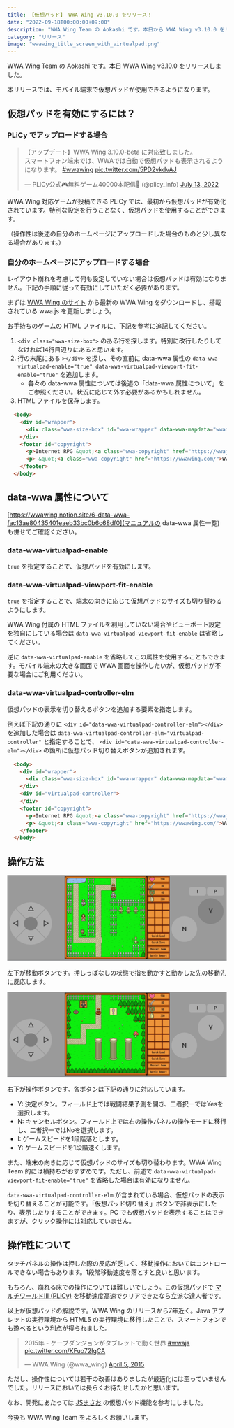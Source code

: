 ```yaml
---
title: 【仮想パッド】 WWA Wing v3.10.0 をリリース！
date: "2022-09-18T00:00:00+09:00"
description: "WWA Wing Team の Aokashi です。本日から WWA Wing v3.10.0 をリリースしました。本リリースではモバイルデバイスで仮想パッドが使用できるようになります。"
category: "リリース"
image: "wwawing_title_screen_with_virtualpad.png"
---
```


WWA Wing Team の Aokashi です。本日 WWA Wing v3.10.0 をリリースしました。

本リリースでは、モバイル端末で仮想パッドが使用できるようになります。

## 仮想パッドを有効にするには？

### PLiCy でアップロードする場合

<blockquote class="twitter-tweet"><p lang="ja" dir="ltr">【アップデート】WWA Wing 3.10.0-beta に対応致しました。<br>スマートフォン端末では、WWAでは自動で仮想パッドも表示されるようになります。 <a href="https://twitter.com/hashtag/wwawing?src=hash&amp;ref_src=twsrc%5Etfw">#wwawing</a> <a href="https://t.co/5PD2vkdvAJ">pic.twitter.com/5PD2vkdvAJ</a></p>&mdash; PLiCy公式🎮無料ゲーム40000本配信🎉 (@plicy_info) <a href="https://twitter.com/plicy_info/status/1547187358503964672?ref_src=twsrc%5Etfw">July 13, 2022</a></blockquote>

WWA Wing 対応ゲームが投稿できる PLiCy では、最初から仮想パッドが有効化されています。特別な設定を行うことなく、仮想パッドを使用することができます。

（操作性は後述の自分のホームページにアップロードした場合のものと少し異なる場合があります。）

### 自分のホームページにアップロードする場合

レイアウト崩れを考慮して何も設定していない場合は仮想パッドは有効になりません。下記の手順に従って有効にしていただく必要があります。

まずは [WWA Wing のサイト](https://wwawing.com/) から最新の WWA Wing をダウンロードし、搭載されている wwa.js を更新しましょう。

お手持ちのゲームの HTML ファイルに、下記を参考に追記してください。

1. `<div class="wwa-size-box">` のある行を探します。特別に改行したりしてなければ14行目辺りにあると思います。
2. 行の末尾にある `></div>` を探し、その直前に data-wwa 属性の `data-wwa-virtualpad-enable="true" data-wwa-virtualpad-viewport-fit-enable="true"` を追加します。
    - 各々の data-wwa 属性については後述の「data-wwa 属性について」をご参照ください。状況に応じて外す必要があるかもしれません。
3. HTML ファイルを保存します。

```html
  <body>
    <div id="wrapper">
      <div class="wwa-size-box" id="wwa-wrapper" data-wwa-mapdata="wwamap.dat" data-wwa-urlgate-enable="true" data-wwa-title-img="cover.gif" data-wwa-autosave="200" data-wwa-virtualpad-enable="true" data-wwa-virtualpad-viewport-fit-enable="true"></div>
    </div>
    <footer id="copyright">
      <p>Internet RPG &quot;<a class="wwa-copyright" href="https://wwajp.com/">World Wide Adventure</a>&quot; 1996-2016 &copy; NAO</p>
      <p> &quot;<a class="wwa-copyright" href="https://wwawing.com/">WWA Wing</a>&quot; 2013-2022 &copy; WWA Wing Team</p>
    </footer>
  </body>
```

## data-wwa 属性について

[https://wwawing.notion.site/6-data-wwa-fac13ae80435401eaeb33bc0b6c68df0](マニュアルの data-wwa 属性一覧) も併せてご確認ください。

### data-wwa-virtualpad-enable

`true` を指定することで、仮想パッドを有効にします。

### data-wwa-virtualpad-viewport-fit-enable

`true` を指定することで、端末の向きに応じて仮想パッドのサイズも切り替わるようにします。

WWA Wing 付属の HTML ファイルを利用していない場合やビューポート設定を独自にしている場合は `data-wwa-virtualpad-viewport-fit-enable` は省略してください。

逆に `data-wwa-virtualpad-enable` を省略してこの属性を使用することもできます。モバイル端末の大きな画面で WWA 画面を操作したいが、仮想パッドが不要な場合にご利用ください。

### data-wwa-virtualpad-controller-elm

仮想パッドの表示を切り替えるボタンを追加する要素を指定します。

例えば下記の通りに `<div id="data-wwa-virtualpad-controller-elm"></div>` を追加した場合は `data-wwa-virtualpad-controller-elm="virtualpad-controller"` と指定することで、 `<div id="data-wwa-virtualpad-controller-elm"></div>` の箇所に仮想パッド切り替えボタンが追加されます。

```html
  <body>
    <div id="wrapper">
      <div class="wwa-size-box" id="wwa-wrapper" data-wwa-mapdata="wwamap.dat" data-wwa-urlgate-enable="true" data-wwa-title-img="cover.gif" data-wwa-autosave="200" data-wwa-virtualpad-enable="true" data-wwa-virtualpad-viewport-fit-enable="true"></div>
    </div>
    <div id="virtualpad-controller">
    </div>
    <footer id="copyright">
      <p>Internet RPG &quot;<a class="wwa-copyright" href="https://wwajp.com/">World Wide Adventure</a>&quot; 1996-2016 &copy; NAO</p>
      <p> &quot;<a class="wwa-copyright" href="https://wwawing.com/">WWA Wing</a>&quot; 2013-2022 &copy; WWA Wing Team</p>
    </footer>
  </body>
```

## 操作方法

![wwawing_virtualpad_control_basic.gif](wwawing_virtualpad_control_basic.gif)

左下が移動ボタンです。押しっぱなしの状態で指を動かすと動かした先の移動先に反応します。

![wwawing_virtualpad_control_saving.gif](wwawing_virtualpad_control_saving.gif)

右下が操作ボタンです。各ボタンは下記の通りに対応しています。

- Y: 決定ボタン。フィールド上では戦闘結果予測を開き、二者択一ではYesを選択します。
- N: キャンセルボタン。フィールド上では右の操作パネルの操作モードに移行し、二者択一ではNoを選択します。
- I: ゲームスピードを1段階落とします。
- Y: ゲームスピードを1段階速くします。

また、端末の向きに応じて仮想パッドのサイズも切り替わります。WWA Wing Team 的には横持ちがおすすめです。ただし、前述で `data-wwa-virtualpad-viewport-fit-enable="true"` を省略した場合は有効になりません。

`data-wwa-virtualpad-controller-elm` が含まれている場合、仮想パッドの表示を切り替えることが可能です。「仮想パッド切り替え」ボタンで非表示にしたり、表示したりすることができます。PC でも仮想パッドを表示することはできますが、クリック操作には対応していません。

## 操作性について

タッチパネルの操作は押した際の反応が乏しく、移動操作においてはコントロールできない場合もあります。1段階移動速度を落とすと良いと思います。

もちろん、崩れる床での操作については難しいでしょう。この仮想パッドで [マルチワールドⅢ (PLiCy)](https://plicy.net/GamePlay/13361) を移動速度高速でクリアできたなら立派な達人者です。

以上が仮想パッドの解説です。WWA Wing のリリースから7年近く。Java アプレットの実行環境から HTML5 の実行環境に移行したことで、スマートフォンでも遊べるという利点が得られました。

<blockquote class="twitter-tweet"><p lang="ja" dir="ltr">2015年 - ケーブダンジョンがタブレットで動く世界 <a href="https://twitter.com/hashtag/wwajs?src=hash&amp;ref_src=twsrc%5Etfw">#wwajs</a> <a href="http://t.co/KFuo72IgCA">pic.twitter.com/KFuo72IgCA</a></p>&mdash; WWA Wing (@wwa_wing) <a href="https://twitter.com/wwa_wing/status/584684483728650241?ref_src=twsrc%5Etfw">April 5, 2015</a></blockquote>

ただし、操作性については若干の改善はありましたが最適化には至っていませんでした。リリースにおいては長らくお待たせしたかと思います。

なお、開発にあたっては [JSまさお](https://ryo-9399.github.io/) の仮想パッド機能を参考にしました。

今後も WWA Wing Team をよろしくお願いします。
